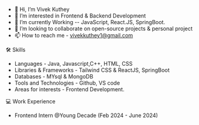 - 👋 Hi, I’m Vivek Kuthey
- 👀 I’m interested in Frontend & Backend Development    
- 🌱 I’m currently Working -- JavaScript, React.JS, SpringBoot.
- 💞️ I’m looking to collaborate on open-source projects & personal project  
- 📫 How to reach me - vivekkuthey1@gmail.com

🛠 Skills

- Languages - Java, Javascript,C++, HTML, CSS
- Libraries & Frameworks - Tailwind CSS & ReactJS, SpringBoot
- Databases - MYsql & MongoDB
- Tools and Technologies - Github, VS code
- Areas for interests - Frontend Development.

💻 Work Experience

- Frontend Intern @Young Decade (Feb 2024 - June 2024)
